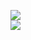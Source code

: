 [![](https://img.shields.io/badge/Made%20With-Github%20Spray-lightgrey.svg?style=for-the-badge&logo=github)](https://github.com/Annihil/github-spray#7461)  
[![](https://i.imgur.com/2DrTn0Z.gif)](https://github.com/Annihil/github-spray)